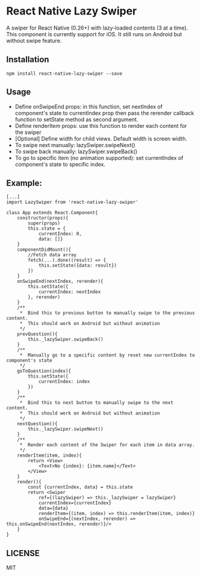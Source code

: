 # React Native Lazy Swiper
A swiper for React Native (0.26+) with lazy-loaded contents (3 at a time).
This component is currently support for iOS. It still runs on Android but without swipe feature.

## Installation
`npm install react-native-lazy-swiper --save`

## Usage
* Define onSwipeEnd props: in this function, set nextIndex of component's state to currentIndex prop then pass the rerender callback function to setState method as second argument.
* Define renderItem props: use this function to render each content for the swiper
* [Optional] Define width for child views. Default width is screen width.
* To swipe next manually: lazySwiper.swipeNext()
* To swipe back manually: lazySwiper.swipeBack()
* To go to specific item (no animation supported): set currentIndex of component's state to specific index.

## Example:
````
[...]
import LazySwiper from 'react-native-lazy-swiper'

class App extends React.Component{
	constructor(props){
		super(props)
		this.state = {
			currentIndex: 0,
			data: []}
	}
	componentDidMount(){
		//Fetch data array
		fetch(...).done((result) => {
			this.setState({data: result})
		})
	}
	onSwipeEnd(nextIndex, rerender){
		this.setState({
			currentIndex: nextIndex
		}, rerender)
	}
	/**
	 * 	Bind this to previous button to manually swipe to the previous content.
	 *	This should work on Android but without animation
	 */
	prevQuestion(){
        this._lazySwiper.swipeBack()
    }
    /**
     *	Manually go to a specific content by reset new currentIndex to component's state
     */
    goToQuestion(index){
        this.setState({
            currentIndex: index
        })
    }
    /**
     *	Bind this to next button to manually swipe to the next content.
     *	This should work on Android but without animation
     */
    nextQuestion(){
        this._lazySwiper.swipeNext()
    }
    /**
     *	Render each content of the Swiper for each item in data array.
     */
    renderItem(item, index){
		return <View>
			<Text>No {index}: {item.name}</Text>
		</View>
	}
	render(){
		const {currentIndex, data} = this.state
		return <Swiper 
			ref={(lazySwiper) => this._lazySwiper = lazySwiper} 
		    currentIndex={currentIndex}
		    data={data}
		    renderItem={(item, index) => this.renderItem(item, index)}
		    onSwipeEnd={(nextIndex, rerender) => this.onSwipeEnd(nextIndex, rerender)}/>
	}
}

````
## LICENSE
MIT